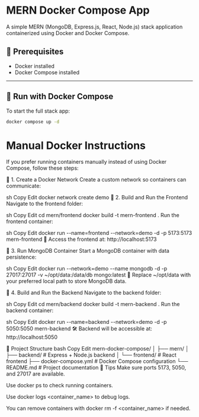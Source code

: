 # MERN Docker Compose App

A simple MERN (MongoDB, Express.js, React, Node.js) stack application containerized using Docker and Docker Compose.

## 🔧 Prerequisites

- Docker installed
- Docker Compose installed

---

## 🚀 Run with Docker Compose

To start the full stack app:

```sh
docker compose up -d
```

# Manual Docker Instructions
If you prefer running containers manually instead of using Docker Compose, follow these steps:

🔹 1. Create a Docker Network
Create a custom network so containers can communicate:

sh
Copy
Edit
docker network create demo
🔹 2. Build and Run the Frontend
Navigate to the frontend folder:

sh
Copy
Edit
cd mern/frontend
docker build -t mern-frontend .
Run the frontend container:

sh
Copy
Edit
docker run --name=frontend --network=demo -d -p 5173:5173 mern-frontend
🔗 Access the frontend at: http://localhost:5173

🔹 3. Run MongoDB Container
Start a MongoDB container with data persistence:

sh
Copy
Edit
docker run --network=demo --name mongodb -d -p 27017:27017 -v ~/opt/data:/data/db mongo:latest
💾 Replace ~/opt/data with your preferred local path to store MongoDB data.

🔹 4. Build and Run the Backend
Navigate to the backend folder:

sh
Copy
Edit
cd mern/backend
docker build -t mern-backend .
Run the backend container:

sh
Copy
Edit
docker run --name=backend --network=demo -d -p 5050:5050 mern-backend
🛠️ Backend will be accessible at: http://localhost:5050

📁 Project Structure
bash
Copy
Edit
mern-docker-compose/
│
├── mern/
│   ├── backend/          # Express + Node.js backend
│   └── frontend/         # React frontend
├── docker-compose.yml    # Docker Compose configuration
└── README.md             # Project documentation
🧠 Tips
Make sure ports 5173, 5050, and 27017 are available.

Use docker ps to check running containers.

Use docker logs <container_name> to debug logs.

You can remove containers with docker rm -f <container_name> if needed.

